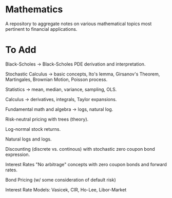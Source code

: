 # Mathematics


A repository to aggregate notes on various mathematical topics most pertinent to financial applications.

# To Add

Black-Scholes -> Black-Scholes PDE derivation and interpretation. 

Stochastic Calculus -> basic concepts, Ito's lemma, Girsanov's Theorem, Martingales, Brownian Motion, Poisson process.

Statistics -> mean, median, variance, sampling, OLS.  

Calculus -> derivatives, integrals, Taylor expansions.

Fundamental math and algebra -> logs, natural log.  

Risk-neutral pricing with trees (theory). 

Log-normal stock returns. 

Natural logs and logs. 

Discounting (discrete vs. continous) with stochastic zero coupon bond expression. 

Interest Rates "No arbitrage" concepts with zero coupon bonds and forward rates. 

Bond Pricing (w/ some consideration of default risk) 

Interest Rate Models: Vasicek, CIR, Ho-Lee, Libor-Market

